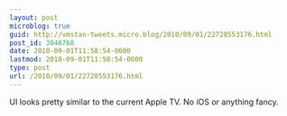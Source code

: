 ```yaml
---
layout: post
microblog: true
guid: http://vmstan-tweets.micro.blog/2010/09/01/22728553176.html
post_id: 3046768
date: 2010-09-01T11:58:54-0600
lastmod: 2010-09-01T11:58:54-0600
type: post
url: /2010/09/01/22728553176.html
---
```

UI looks pretty similar to the current Apple TV. No iOS or anything fancy.
